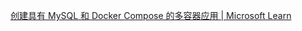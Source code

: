 [创建具有 MySQL 和 Docker Compose 的多容器应用 | Microsoft Learn](https://learn.microsoft.com/zh-cn/visualstudio/docker/tutorials/tutorial-multi-container-app-mysql)